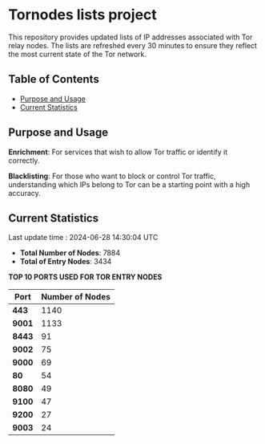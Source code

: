 # Tornodes lists project

This repository provides updated lists of IP addresses associated with Tor relay nodes. The lists are refreshed every 30 minutes to ensure they reflect the most current state of the Tor network.

## Table of Contents

- [Purpose and Usage](#purpose-and-usage)
- [Current Statistics](#current-statistics)


## Purpose and Usage

**Enrichment**: For services that wish to allow Tor traffic or identify it correctly.

**Blacklisting**: For those who want to block or control Tor traffic, understanding which IPs belong to Tor can be a starting point with a high accuracy.

## Current Statistics

Last update time : 2024-06-28 14:30:04 UTC

- **Total Number of Nodes**: 7884
- **Total of Entry Nodes**: 3434

**TOP 10 PORTS USED FOR TOR ENTRY NODES**

| **Port** | **Number of Nodes** |
|------|-----------------|
| **443**   | 1140  |
| **9001**   | 1133  |
| **8443**   | 91  |
| **9002**   | 75  |
| **9000**   | 69  |
| **80**   | 54  |
| **8080**   | 49  |
| **9100**   | 47  |
| **9200**   | 27  |
| **9003**   | 24  |

